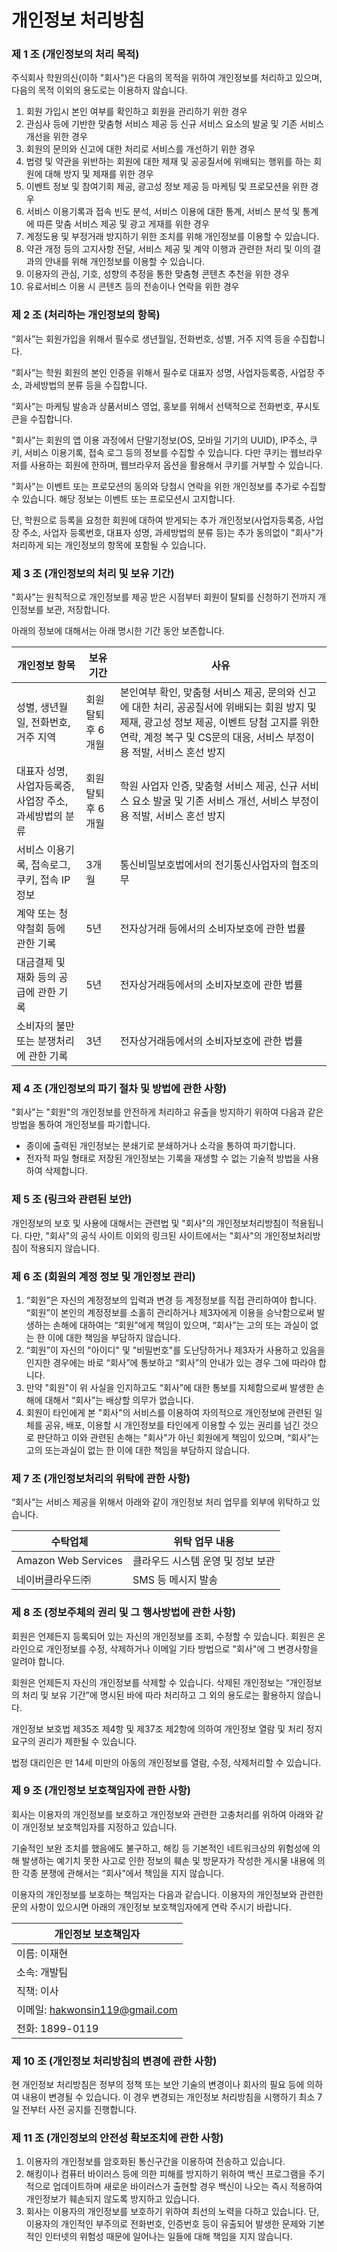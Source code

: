 # 개인정보 처리방침

### **제 1 조 (개인정보의 처리 목적)**

주식회사 학원의신(이하 "회사")은 다음의 목적을 위하여 개인정보를 처리하고 있으며, 다음의 목적 이외의 용도로는 이용하지 않습니다.

1. 회원 가입시 본인 여부를 확인하고 회원을 관리하기 위한 경우
2. 관심사 등에 기반한 맞춤형 서비스 제공 등 신규 서비스 요소의 발굴 및 기존 서비스 개선을 위한 경우
3. 회원의 문의와 신고에 대한 처리로 서비스를 개선하기 위한 경우
4. 법령 및 약관을 위반하는 회원에 대한 제재 및 공공질서에 위배되는 행위를 하는 회원에 대해 방지 및 제재를 위한 경우
5. 이벤트 정보 및 참여기회 제공, 광고성 정보 제공 등 마케팅 및 프로모션을 위한 경우
6. 서비스 이용기록과 접속 빈도 분석, 서비스 이용에 대한 통계, 서비스 분석 및 통계에 따른 맞춤 서비스 제공 및 광고 게재를 위한 경우
7. 계정도용 및 부정거래 방지하기 위한 조치를 위해 개인정보를 이용할 수 있습니다.
8. 약관 개정 등의 고지사항 전달, 서비스 제공 및 계약 이행과 관련한 처리 및 이의 결과의 안내를 위해 개인정보를 이용할 수 있습니다.
9. 이용자의 관심, 기호, 성향의 추정을 통한 맞춤형 콘텐츠 추천을 위한 경우
10. 유료서비스 이용 시 콘텐츠 등의 전송이나 연락을 위한 경우

### **제 2 조 (처리하는 개인정보의 항목)**

“회사”는 회원가입을 위해서 필수로 생년월일, 전화번호, 성별, 거주 지역 등을 수집합니다.

“회사”는 학원 회원의 본인 인증을 위해서 필수로 대표자 성명, 사업자등록증, 사업장 주소, 과세방법의 분류 등을 수집합니다.

“회사”는 마케팅 발송과 상품서비스 영업, 홍보를 위해서 선택적으로 전화번호, 푸시토큰을 수집합니다.

"회사"는 회원의 앱 이용 과정에서 단말기정보(OS, 모바일 기기의 UUID), IP주소, 쿠키, 서비스 이용기록, 접속 로그 등의 정보를 수집할 수 있습니다. 다만 쿠키는 웹브라우저를 사용하는 회원에 한하며, 웹브라우저 옵션을 활용해서 쿠키를 거부할 수 있습니다.

"회사"는 이벤트 또는 프로모션의 동의와 당첨시 연락을 위한 개인정보를 추가로 수집할 수 있습니다. 해당 정보는 이벤트 또는 프로모션시 고지합니다.

단, 학원으로 등록을 요청한 회원에 대하여 받게되는 추가 개인정보(사업자등록증, 사업장 주소, 사업자 등록번호, 대표자 성명, 과세방법의 분류 등)는 추가 동의없이 "회사"가 처리하게 되는 개인정보의 항목에 포함될 수 있습니다.

### **제 3 조 (개인정보의 처리 및 보유 기간)**

"회사"는 원칙적으로 개인정보를 제공 받은 시점부터 회원이 탈퇴를 신청하기 전까지 개인정보를 보관, 저장합니다.

아래의 정보에 대해서는 아래 명시한 기간 동안 보존합니다.

| **개인정보 항목**                                       | **보유기간**       | **사유**                                                                                                                                                                                                            |
| ------------------------------------------------------- | ------------------ | ------------------------------------------------------------------------------------------------------------------------------------------------------------------------------------------------------------------- |
| 성별, 생년월일, 전화번호, 거주 지역                     | 회원 탈퇴 후 6개월 | 본인여부 확인, 맞춤형 서비스 제공, 문의와 신고에 대한 처리, 공공질서에 위배되는 회원 방지 및 제재, 광고성 정보 제공, 이벤트 당첨 고지를 위한 연락, 계정 복구 및 CS문의 대응, 서비스 부정이용 적발, 서비스 혼선 방지 |
| 대표자 성명, 사업자등록증, 사업장 주소, 과세방법의 분류 | 회원 탈퇴 후 6개월 | 학원 사업자 인증, 맞춤형 서비스 제공, 신규 서비스 요소 발굴 및 기존 서비스 개선, 서비스 부정이용 적발, 서비스 혼선 방지                                                                                             |
| 서비스 이용기록, 접속로그, 쿠키, 접속 IP정보            | 3개월              | 통신비밀보호법에서의 전기통신사업자의 협조의무                                                                                                                                                                      |
| 계약 또는 청약철회 등에 관한 기록                       | 5년                | 전자상거래 등에서의 소비자보호에 관한 법률                                                                                                                                                                          |
| 대금결제 및 재화 등의 공급에 관한 기록                  | 5년                | 전자상거래등에서의 소비자보호에 관한 법률                                                                                                                                                                           |
| 소비자의 불만 또는 분쟁처리에 관한 기록                 | 3년                | 전자상거래등에서의 소비자보호에 관한 법률                                                                                                                                                                           |

### 제 4 조 (개인정보의 파기 절차 및 방법에 관한 사항)

"회사"는 "회원"의 개인정보를 안전하게 처리하고 유출을 방지하기 위하여 다음과 같은 방법을 통하여 개인정보를 파기합니다.

- 종이에 출력된 개인정보는 분쇄기로 분쇄하거나 소각을 통하여 파기합니다.
- 전자적 파일 형태로 저장된 개인정보는 기록을 재생할 수 없는 기술적 방법을 사용하여 삭제합니다.

### 제 5 조 (링크와 관련된 보안)

개인정보의 보호 및 사용에 대해서는 관련법 및 "회사"의 개인정보처리방침이 적용됩니다. 다만, "회사"의 공식 사이트 이외의 링크된 사이트에서는 "회사"의 개인정보처리방침이 적용되지 않습니다.

### **제 6 조 (회원의 계정 정보 및 개인정보 관리)**

1. “회원”은 자신의 계정정보의 입력과 변경 등 계정정보를 직접 관리하여야 합니다. “회원”이 본인의 계정정보를 소홀히 관리하거나 제3자에게 이용을 승낙함으로써 발생하는 손해에 대하여는 “회원”에게 책임이 있으며, “회사”는 고의 또는 과실이 없는 한 이에 대한 책임을 부담하지 않습니다.
2. “회원”이 자신의 "아이디" 및 "비밀번호"를 도난당하거나 제3자가 사용하고 있음을 인지한 경우에는 바로 “회사”에 통보하고 “회사”의 안내가 있는 경우 그에 따라야 합니다.
3. 만약 "회원"이 위 사실을 인지하고도 “회사”에 대한 통보를 지체함으로써 발생한 손해에 대해서 “회사”는 배상할 의무가 없습니다.
4. 회원이 타인에게 본 "회사"의 서비스를 이용하여 자의적으로 개인정보에 관련된 일체를 공유, 배포, 이용할 시 개인정보를 타인에게 이용할 수 있는 권리를 넘긴 것으로 판단하고 이와 관련된 손해는 "회사"가 아닌 회원에게 책임이 있으며, “회사”는 고의 또는과실이 없는 한 이에 대한 책임을 부담하지 않습니다.

### 제 7 조 (개인정보처리의 위탁에 관한 사항)

“회사”는 서비스 제공을 위해서 아래와 같이 개인정보 처리 업무를 외부에 위탁하고 있습니다.

| **수탁업체**        | **위탁 업무 내용**                |
| ------------------- | --------------------------------- |
| Amazon Web Services | 클라우드 시스템 운영 및 정보 보관 |
| 네이버클라우드㈜    | SMS 등 메시지 발송                |

### 제 8 조 (정보주체의 권리 및 그 행사방법에 관한 사항)

회원은 언제든지 등록되어 있는 자신의 개인정보를 조회, 수정할 수 있습니다. 회원은 온라인으로 개인정보를 수정, 삭제하거나 이메일 기타 방법으로 "회사"에 그 변경사항을 알려야 합니다.

회원은 언제든지 자신의 개인정보를 삭제할 수 있습니다. 삭제된 개인정보는 “개인정보의 처리 및 보유 기간”에 명시된 바에 따라 처리하고 그 외의 용도로는 활용하지 않습니다.

개인정보 보호법 제35조 제4항 및 제37조 제2항에 의하여 개인정보 열람 및 처리 정지 요구의 권리가 제한될 수 있습니다.

법정 대리인은 만 14세 미만의 아동의 개인정보를 열람, 수정, 삭제처리할 수 있습니다.

### 제 9 조 (개인정보 보호책임자에 관한 사항)

회사는 이용자의 개인정보를 보호하고 개인정보와 관련한 고충처리를 위하여 아래와 같이 개인정보 보호책임자를 지정하고 있습니다.

기술적인 보완 조치를 했음에도 불구하고, 해킹 등 기본적인 네트워크상의 위험성에 의해 발생하는 예기치 못한 사고로 인한 정보의 훼손 및 방문자가 작성한 게시물 내용에 의한 각종 분쟁에 관해서는 “회사”에서 책임을 지지 않습니다.

이용자의 개인정보를 보호하는 책임자는 다음과 같습니다. 이용자의 개인정보와 관련한 문의 사항이 있으시면 아래의 개인정보 보호책임자에게 연락 주시기 바랍니다.

| **개인정보 보호책임자**        |
| ------------------------------ |
| 이름: 이재현                   |
| 소속: 개발팀                   |
| 직책: 이사                     |
| 이메일: hakwonsin119@gmail.com |
| 전화: 1899-0119                |

### 제 10 조 (개인정보 처리방침의 변경에 관한 사항)

현 개인정보 처리방침은 정부의 정책 또는 보안 기술의 변경이나 회사의 필요 등에 의하여 내용이 변경될 수 있습니다. 이 경우 변경되는 개인정보 처리방침을 시행하기 최소 7일 전부터 사전 공지를 진행합니다.

### 제 11 조 (개인정보의 안전성 확보조치에 관한 사항)

1. 이용자의 개인정보를 암호화된 통신구간을 이용하여 전송하고 있습니다.
2. 해킹이나 컴퓨터 바이러스 등에 의한 피해를 방지하기 위하여 백신 프로그램을 주기적으로 업데이트하며 새로운 바이러스가 출현할 경우 백신이 나오는 즉시 적용하여 개인정보가 훼손되지 않도록 방지하고 있습니다.
3. 회사는 이용자의 개인정보를 보호하기 위하여 최선의 노력을 다하고 있습니다. 단, 이용자의 개인적인 부주의로 전화번호, 인증번호 등이 유출되어 발생한 문제와 기본적인 인터넷의 위험성 때문에 일어나는 일들에 대해 책임을 지지 않습니다.
